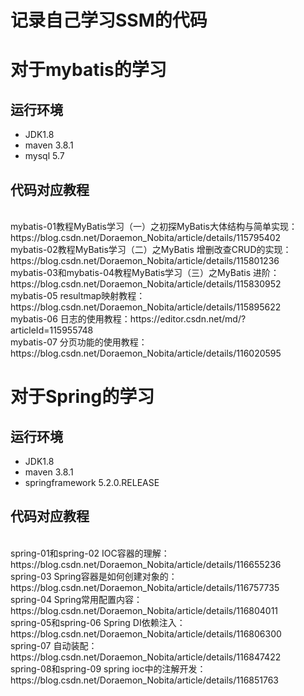 # 记录自己学习SSM的代码
# 对于mybatis的学习
## 运行环境
* JDK1.8
* maven 3.8.1
* mysql 5.7
## 代码对应教程
<br>
mybatis-01教程MyBatis学习（一）之初探MyBatis大体结构与简单实现：https://blog.csdn.net/Doraemon_Nobita/article/details/115795402
<br>
mybatis-02教程MyBatis学习（二）之MyBatis 增删改查CRUD的实现：https://blog.csdn.net/Doraemon_Nobita/article/details/115801236
<br>
mybatis-03和mybatis-04教程MyBatis学习（三）之MyBatis 进阶：https://blog.csdn.net/Doraemon_Nobita/article/details/115830952
<br>
mybatis-05 resultmap映射教程：https://blog.csdn.net/Doraemon_Nobita/article/details/115895622
<br>
mybatis-06 日志的使用教程：https://editor.csdn.net/md/?articleId=115955748
<br>
mybatis-07 分页功能的使用教程：https://blog.csdn.net/Doraemon_Nobita/article/details/116020595

# 对于Spring的学习
## 运行环境
* JDK1.8
* maven 3.8.1
* springframework 5.2.0.RELEASE

## 代码对应教程
<br>
spring-01和spring-02 IOC容器的理解：https://blog.csdn.net/Doraemon_Nobita/article/details/116655236
<br>
spring-03 Spring容器是如何创建对象的：https://blog.csdn.net/Doraemon_Nobita/article/details/116757735
<br>
spring-04 Spring常用配置内容：https://blog.csdn.net/Doraemon_Nobita/article/details/116804011
<br>
spring-05和spring-06 Spring DI依赖注入：https://blog.csdn.net/Doraemon_Nobita/article/details/116806300
<br>
spring-07 自动装配：https://blog.csdn.net/Doraemon_Nobita/article/details/116847422
<br>
spring-08和spring-09 spring ioc中的注解开发：https://blog.csdn.net/Doraemon_Nobita/article/details/116851763
